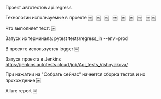 Проект автотестов api.regress

Технологии используемые в проекте
￼
 
￼
 
￼
 
￼
 
￼
 
￼
 
￼
 
￼
￼

Что выполняет тест:
￼

Запуск из терминала:
pytest tests/regress_in --env=prod

В проекте используется logger
￼

Запуск проекта в Jenkins
https://jenkins.autotests.cloud/job/Api_tests_Vishnyakova/

При нажатии на "Собрать сейчас" начнется сборка тестов и их прохождение
￼

Allure report
￼


